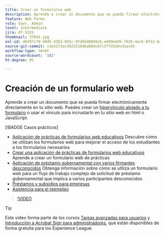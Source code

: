 ```yaml
---
title: Crear un formulario web
description: Aprende a crear un documento que se pueda firmar electrónicamente directamente en tu sitio web
feature: Web Forms
role: User, Admin
level: Intermediate
jira: KT-5325
thumbnail: 37841.jpg
exl-id: d6297c78-40d5-4353-893c-9fd5648048c6,ed99edd5-f826-4ac6-8f32-6a4e6e48ddc6
source-git-commit: cda31f3acd9215184ba88dcb7c5ffd3e0cd3ac05
workflow-type: tm+mt
source-wordcount: '162'
ht-degree: 0%

---
```


# Creación de un formulario web

Aprende a crear un documento que se pueda firmar electrónicamente directamente en tu sitio web. Puedes crear un [hipervínculo alojado a tu formulario](https://salesforceintegration.na2.echosign.com/public/esignWidget?wid=CBFCIBAA3AAABLblqZhBTZvjMual0H-M6HTSunw9hV1t-OdGbQI3d-nWJdEH76dHPxK1QH6DO9XGjch6QVho*) o usar el vínculo para incrustarlo en tu sitio web en html o JavaScript.

[!BADGE Casos prácticos]

* [Aplicación de prácticas de formularios web educativos](https://experienceleague.adobe.com/docs/document-cloud-learn/sign-learning-hub/expand/recipes/edu/usecase-edu-intern.html?lang=en)
Descubre cómo se utilizan los formularios web para mejorar el acceso de los estudiantes a los formularios necesarios
* [Crear una aplicación de prácticas de formularios web educativos](https://experienceleague.adobe.com/docs/document-cloud-learn/sign-learning-hub/expand/recipes/edu/usecase-edu-intern-create.html?lang=en)
Aprende a crear un formulario web de prácticas
* [Aplicación de préstamo gubernamental con varios firmantes desconocidos](https://experienceleague.adobe.com/docs/document-cloud-learn/sign-learning-hub/expand/recipes/gov/webform-multiple-signers.html?lang=en)
Obtenga información sobre cómo se utiliza un formulario web para un flujo de trabajo complejo de solicitud de préstamo gubernamental que implica a varios participantes desconocidos
* [Préstamos y subsidios para empresas](https://experienceleague.adobe.com/docs/document-cloud-learn/sign-learning-hub/expand/recipes/gov/usecasegovgrants.html?lang=en)
* [Asistencia para el reempleo](https://experienceleague.adobe.com/docs/document-cloud-learn/sign-learning-hub/expand/recipes/gov/usecasegovreemployment.html?lang=en)

>[!VIDEO](https://video.tv.adobe.com/v/37841?quality=12&learn=on&hidetitle=true)

>[!TIP]
>
Este vídeo forma parte de los cursos [Tareas avanzadas para usuarios](https://experienceleague.adobe.com/?recommended=Sign-U-1-2020.3) y [Introducción a Acrobat Sign para administradores](https://experienceleague.adobe.com/?recommended=Sign-A-1-2020.2), que están disponibles de forma gratuita para los Experience League.
